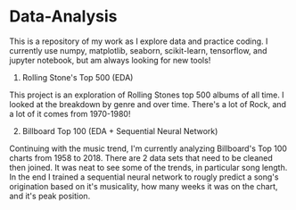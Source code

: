 # Data-Analysis

This is a repository of my work as I explore data and practice coding.
I currently use numpy, matplotlib, seaborn, scikit-learn, tensorflow, and jupyter notebook, but am always looking for new tools!

1. Rolling Stone's Top 500 (EDA)

  This project is an exploration of Rolling Stones top 500 albums of all time. I looked at the breakdown by genre and over time. There's a    lot of Rock, and a lot of it comes from 1970-1980! 

2. Billboard Top 100 (EDA + Sequential Neural Network)

  Continuing with the music trend, I'm currently analyzing Billboard's Top 100 charts from 1958 to 2018. There are 2 data sets that need to be cleaned then joined. It was neat to see some of the trends, in particular song length. In the end I trained a sequential neural network to rougly predict a song's origination based on it's musicality, how many weeks it was on the chart, and it's peak position.
